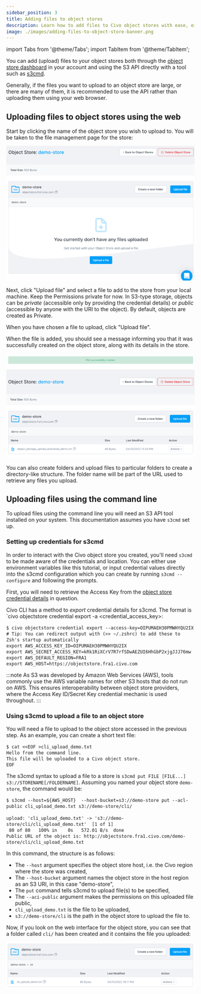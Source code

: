 ```yaml
---
sidebar_position: 3
title: Adding files to object stores
description: Learn how to add files to Civo object stores with ease, either through the object store dashboard or using the S3 API with tools such as s3cmd.
image: ./images/adding-files-to-object-store-banner.png
---
```


import Tabs from '@theme/Tabs';
import TabItem from '@theme/TabItem';

<head>
  <title>Adding Files to Your Object Stores | Civo Documentation</title>
</head>

You can add (upload) files to your object stores both through the [object store dashboard](https://dashboard.civo.com/object-stores) in your account and using the S3 API directly with a tool such as [s3cmd](https://github.com/s3tools/s3cmd).

Generally, if the files you want to upload to an object store are large, or there are many of them, it is recommended to use the API rather than uploading them using your web browser.

## Uploading files to object stores using the web

Start by clicking the name of the object store you wish to upload to. You will be taken to the file management page for the store:

![File management page for a Civo object store](./images/file-management-page.png)

Next, click "Upload file" and select a file to add to the store from your local machine. Keep the Permissions private for now. In S3-type storage, objects can be *private* (accessible only by providing the credential details) or *public* (accessible by anyone with the URI to the object). By default, objects are created as Private.

When you have chosen a file to upload, click "Upload file".

When the file is added, you should see a message informing you that it was successfully created on the object store, along with its details in the store.

![File successfully uploaded to an object store](./images/successful-upload.png)

You can also create folders and upload files to particular folders to create a directory-like structure. The folder name will be part of the URL used to retrieve any files you upload.

## Uploading files using the command line

To upload files using the command line you will need an S3 API tool installed on your system. This documentation assumes you have `s3cmd` set up.

### Setting up credentials for s3cmd

In order to interact with the Civo object store you created, you'll need `s3cmd` to be made aware of the credentials and location. You can either use environment variables like this tutorial, or input credential values directly into the s3cmd configuration which you can create by running `s3cmd --configure` and following the prompts.

First, you will need to retrieve the Access Key from the [object store credential details](./object-store-credentials#retrieving-object-store-credential-details) in question.

Civo CLI has a method to *export* credential details for s3cmd. The format is `civo objectstore credential export -a <credential_access_key>:

```console
$ civo objectstore credential export --access-key=OIPUMAEH30PMWHYQU2IX
# Tip: You can redirect output with (>> ~/.zshrc) to add these to Zsh's startup automatically
export AWS_ACCESS_KEY_ID=OIPUMAEH30PMWHYQU2IX
export AWS_SECRET_ACCESS_KEY=kRk1RiXCrV7R7rfSDwAEZUI6HhGbP2xjgJJJ76mw
export AWS_DEFAULT_REGION=FRA1
export AWS_HOST=https://objectstore.fra1.civo.com
```

:::note
As S3 was developed by Amazon Web Services (AWS), tools commonly use the AWS variable names for other S3 hosts that do not run on AWS. This ensures interoperability between object store providers, where the Access Key ID/Secret Key credential mechanic is used throughout.
:::

### Using s3cmd to upload a file to an object store

You will need a file to upload to the object store accessed in the previous step. As an example, you can create a short text file:

```console
$ cat <<EOF >cli_upload_demo.txt
Hello from the command line.
This file will be uploaded to a Civo object store.
EOF
```

The s3cmd syntax to upload a file to a store is `s3cmd put FILE [FILE...] s3://STORENAME[/FOLDERNAME]`. Assuming you named your object store `demo-store`, the command would be:

```console
$ s3cmd --host=${AWS_HOST}  --host-bucket=s3://demo-store put --acl-public cli_upload_demo.txt s3://demo-store/cli/

upload: 'cli_upload_demo.txt' -> 's3://demo-store/cli/cli_upload_demo.txt'  [1 of 1]
 80 of 80   100% in    0s   572.01 B/s  done
Public URL of the object is: http://objectstore.fra1.civo.com/demo-store/cli/cli_upload_demo.txt
```

In this command, the structure is as follows:

- The `--host` argument specifies the object store host, i.e. the Civo region where the store was created,
- The `--host-bucket` argument names the object store in the host region as an S3 URI, in this case "demo-store",
- The `put` command tells s3cmd to upload file(s) to be specified,
- The `--aci-public` argument makes the permissions on this uploaded file public,
- `cli_upload_demo.txt` is the file to be uploaded,
- `s3://demo-store/cli` is the path in the object store to upload the file to.

Now, if you look on the web interface for the object store, you can see that a folder called `cli/` has been created and it contains the file you uploaded:

![Uploaded cli_upload_demo.txt file in the cli/ folder on an object store](./images/uploaded_file.png)

